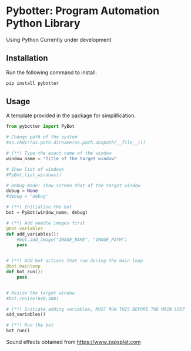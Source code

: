 # Pybotter: Program Automation Python Library
Using Python
Currently under development

## Installation
Run the following command to install:

```python
pip install pybotter
```

## Usage

A template provided in the package for simplification.

```python
from pybotter import PyBot

# Change path of the system
#os.chdir(os.path.dirname(os.path.abspath(__file__)))

# (**) Type the exact name of the window
window_name = "Title of the target window"

# Show list of windows
#PyBot.list_windows()

# Debug mode: show screen shot of the target window
debug = None
#debug = 'debug' 

# (**) Initialise the bot
bot = PyBot(window_name, debug)

# (**) Add needle images first
@bot.variables
def add_variables():
    #bot.add_image("IMAGE_NAME", "IMAGE_PATH")
    pass


# (**) Add bot actions that run during the main loop
@bot.mainloop
def bot_run():
    pass


# Resize the target window
#bot.resize(640,380)

# (**) Initiate adding variables, MUST RUN THIS BEFORE THE MAIN LOOP
add_variables()

# (**) Run the bot
bot_run()
```

Sound effects obtained from https://www.zapsplat.com
